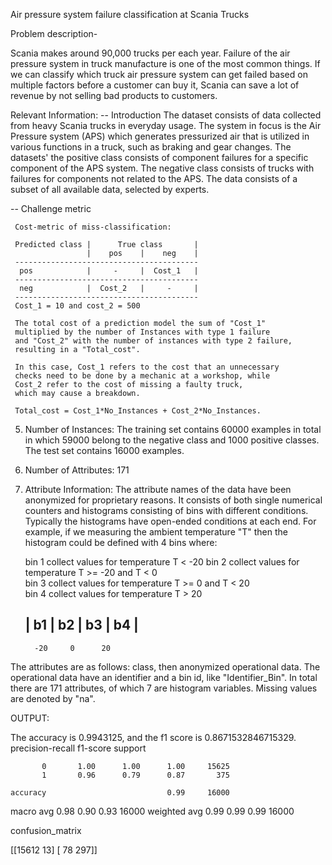 Air pressure system failure classification at Scania Trucks

Problem description-

Scania makes around 90,000 trucks per each year. Failure of the air pressure system in truck manufacture is one of the most common things. If we can classify which truck air pressure system can get failed based on multiple factors before a customer can buy it, Scania can save a lot of revenue by not selling bad products to customers.

Relevant Information:
   -- Introduction
     The dataset consists of data collected from heavy Scania trucks in everyday usage. The system in focus is the 
     Air Pressure system (APS) which generates pressurized air that is utilized in various functions in a truck, 
     such as braking and gear changes. The datasets' 
     the positive class consists of component failures for a specific component of the APS system. 
     The negative class consists of trucks with failures for components not related to the APS. The data consists of a subset of all available data, selected by experts. 

   -- Challenge metric  

     Cost-metric of miss-classification:

     Predicted class |      True class       |
                     |    pos    |    neg    |
     -----------------------------------------
      pos            |     -     |  Cost_1   |
     -----------------------------------------
      neg            |  Cost_2   |     -     |
     -----------------------------------------
     Cost_1 = 10 and cost_2 = 500

     The total cost of a prediction model the sum of "Cost_1" 
     multiplied by the number of Instances with type 1 failure 
     and "Cost_2" with the number of instances with type 2 failure, 
     resulting in a "Total_cost".

     In this case, Cost_1 refers to the cost that an unnecessary 
     checks need to be done by a mechanic at a workshop, while 
     Cost_2 refer to the cost of missing a faulty truck, 
     which may cause a breakdown.

     Total_cost = Cost_1*No_Instances + Cost_2*No_Instances.

5. Number of Instances: 
     The training set contains 60000 examples in total in which 
     59000 belong to the negative class and 1000 positive classes. 
     The test set contains 16000 examples. 

6. Number of Attributes: 171 

7. Attribute Information:
   The attribute names of the data have been anonymized for 
   proprietary reasons. It consists of both single numerical 
   counters and histograms consisting of bins with different 
   conditions. Typically the histograms have open-ended 
   conditions at each end. For example, if we measuring 
   the ambient temperature "T" then the histogram could 
   be defined with 4 bins where: 

   bin 1 collect values for temperature T < -20
   bin 2 collect values for temperature T >= -20 and T < 0     
   bin 3 collect values for temperature T >= 0 and T < 20  
   bin 4 collect values for temperature T > 20 

   |  b1  |  b2  |  b3  |  b4  |   
   ----------------------------- 
         -20     0      20

  The attributes are as follows: class, then anonymized operational data. The operational data have an identifier and a bin id, like "Identifier_Bin".
  In total there are 171 attributes, of which 7 are histogram variables. Missing values are denoted by "na".
  
  OUTPUT:
  
  The accuracy is 0.9943125, and the f1 score is 0.8671532846715329.
              precision-recall  f1-score   support

           0       1.00      1.00      1.00     15625
           1       0.96      0.79      0.87       375

    accuracy                           0.99     16000
   macro avg       0.98      0.90      0.93     16000
weighted avg       0.99      0.99      0.99     16000


confusion_matrix

[[15612    13]
 [   78   297]]
 
 
 


